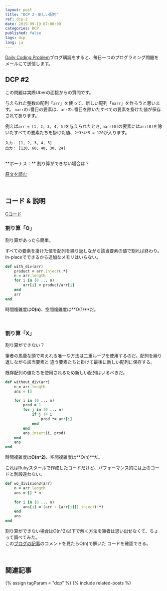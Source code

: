 ```yaml
---
layout: post
title: "DCP 2・新しい配列"
ref: dcp-2
date: 2019-09-19 07:00:00
categories: DCP
published: false
tags: dcp
lang: ja
---
```


[Daily Coding Problem](https://www.dailycodingproblem.com)ブログ購読をすると、毎日一つのプログラミング問題をメールにて送信します。

## **DCP #2**
この問題は実際Uberの面接からの質問です。

与えられた整数の配列「`arr`」を使って、新しい配列「`narr`」を作ろうと思います。
`narr`の`i`番目の要素は、`arr`の`i`番目を除いたすべての要素を掛けた値が保存されてあります。

例えば`arr = [1, 2, 3, 4, 5]`を与えられたとき, `narr[0]`の要素には`arr[0]`を除いたすべての要素たちを掛けた値、`2*3*4*5 = 120`が入ります。

```
入力： [1, 2, 3, 4, 5]
出力： [120, 60, 40, 30, 24]
```

<br >
**ボーナス：** 割り算ができない場合は？

[原文を読む](en-dcp-2.html#dcp2)

<br>

## **コード & 説明**

[Cコード](https://github.com/muicode/DCP/blob/master/problem2/dcp2.c)

### **割り算「O」**
割り算があったら簡単。

すべての要素を掛けた値を配列を繰り返しながら該当要素の値で割れば終わり。<br>
In-placeでできるから追加なメモリはいらない。

```ruby
def with_div(arr)
    product = arr.inject(:*)
    n = arr.length
    for i in (0 ... n)
        arr[i] = product/arr[i]
    end
    arr
end
```

時間複雑度は**O(n)**、空間複雑度は**O(1)**だ。

<br>

### **割り算「X」**
割り算ができない？

筆者の馬鹿な頭で考えれる唯一な方法は二重ループを使用するのだ。配列を繰り返しながら該当要素と
違う要素たちと掛けて最後に新しい配列に保存する。

既存配列の値たちを使用されるため新しい配列はいるべきだ。

```ruby
def without_div(arr)
    n = arr.length
    ans = []

    for i in (0 ... n)
        prod = 1
        for j in (0 ... n)
            if j != i
                prod *= arr[j]
            end
        end
        ans.insert(i, prod)
    end
    ans
end
```

時間複雑度は**O(n^2)**、空間複雑度は**O(n)**だ。

これはRubyスタールで作成したコードだけど、パフォーマンス的には上のコードと別段違わない。

```ruby
def wo_division2(arr)
    n = arr.length
    ans = [] * n
    
    for i in (0 ... n)
        ans[i] = (arr - [arr[i]]).inject(:*)
    end
    ans
end
```

割り算ができない場合はO(n^2)以下で解く方法を筆者は思い出せなくて、ちょって調べてみた。<br>
この[ブログの記事](https://dev.to/cwetanow/daily-coding-problem-2-21pj)のコメントを見たらO(n)で解いた
コードを確認できる。

<br>

## **関連記事** <a id="related"></a>
{% assign tagParam = "dcp" %}
{% include related-posts %}
